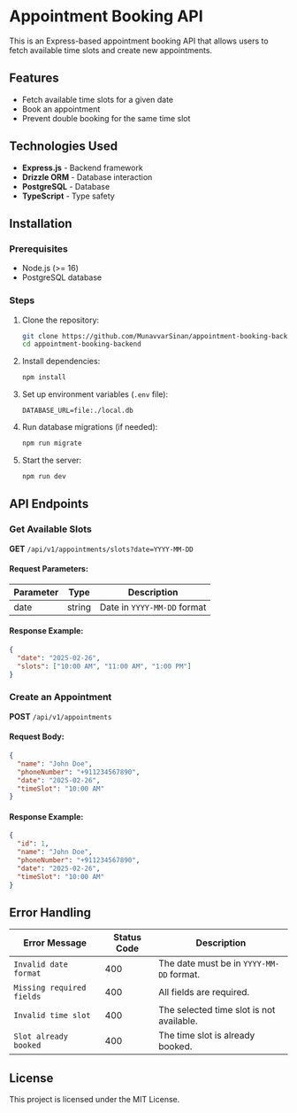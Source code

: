 # Appointment Booking API

This is an Express-based appointment booking API that allows users to fetch available time slots and create new appointments.

## Features

- Fetch available time slots for a given date
- Book an appointment
- Prevent double booking for the same time slot

## Technologies Used

- **Express.js** - Backend framework
- **Drizzle ORM** - Database interaction
- **PostgreSQL** - Database
- **TypeScript** - Type safety

## Installation

### Prerequisites

- Node.js (>= 16)
- PostgreSQL database

### Steps

1. Clone the repository:
   ```sh
   git clone https://github.com/MunavvarSinan/appointment-booking-backend
   cd appointment-booking-backend
   ```
2. Install dependencies:
   ```sh
   npm install
   ```
3. Set up environment variables (`.env` file):
   ```env
   DATABASE_URL=file:./local.db
   ```
4. Run database migrations (if needed):
   ```sh
   npm run migrate
   ```
5. Start the server:
   ```sh
   npm run dev
   ```

## API Endpoints

### Get Available Slots

**GET** `/api/v1/appointments/slots?date=YYYY-MM-DD`

#### Request Parameters:

| Parameter | Type   | Description                 |
| --------- | ------ | --------------------------- |
| date      | string | Date in `YYYY-MM-DD` format |

#### Response Example:

```json
{
  "date": "2025-02-26",
  "slots": ["10:00 AM", "11:00 AM", "1:00 PM"]
}
```

### Create an Appointment

**POST** `/api/v1/appointments`

#### Request Body:

```json
{
  "name": "John Doe",
  "phoneNumber": "+911234567890",
  "date": "2025-02-26",
  "timeSlot": "10:00 AM"
}
```

#### Response Example:

```json
{
  "id": 1,
  "name": "John Doe",
  "phoneNumber": "+911234567890",
  "date": "2025-02-26",
  "timeSlot": "10:00 AM"
}
```

## Error Handling

| Error Message             | Status Code | Description                              |
| ------------------------- | ----------- | ---------------------------------------- |
| `Invalid date format`     | 400         | The date must be in `YYYY-MM-DD` format. |
| `Missing required fields` | 400         | All fields are required.                 |
| `Invalid time slot`       | 400         | The selected time slot is not available. |
| `Slot already booked`     | 400         | The time slot is already booked.         |

## License

This project is licensed under the MIT License.
